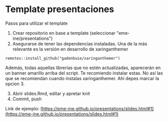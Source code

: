 # Template presentaciones

Pasos para utilizar el template

1. Crear repositorio en base a template (seleccionar "eme-ine/presentations")
2. Asegurarse de tener las dependencias instaladas. Una de la más relevante es la versión en desarrollo de xaringanthemer
```
remotes::install_github("gadenbuie/xaringanthemer")
```
Además, todas aquellas librerías que no estén actualizadas, aparecerán en un banner amarillo arriba del script. Te recomiendo instalar estas. No así las que se recomiendan cuando instalas xaringanthemer. Ahí depes marcar la opcion 3.

3. Abrir slides.Rmd, editar y apretar knit
4. Commit, push

Link de ejemplo: [https://eme-ine.github.io/presentations/slides.html#1](https://eme-ine.github.io/presentations/slides.html#1)

